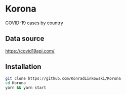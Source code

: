 # Korona
COVID-19 cases by country

## Data source
https://covid19api.com/

## Installation
```bash
git clone https://github.com/KonradLinkowski/Korona
cd Korona
yarn && yarn start
```
